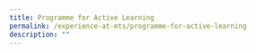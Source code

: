 ```yaml
---
title: Programme for Active Learning
permalink: /experience-at-mts/programme-for-active-learning
description: ""
---
```

